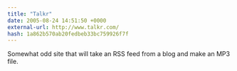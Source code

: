 ```yaml
---
title: "Talkr"
date: 2005-08-24 14:51:50 +0000
external-url: http://www.talkr.com/
hash: 1a862b570ab20fedbeb33bc759926f7f
---
```


Somewhat odd site that will take an RSS feed from a blog and make an MP3 file.
